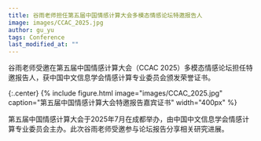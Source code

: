 ```yaml
---
title: 谷雨老师担任第五届中国情感计算大会多模态情感论坛特邀报告人
image: images/CCAC_2025.jpg
author: gu_yu
tags: Conference
last_modified_at: ""
---
```

<!-- excerpt start -->
谷雨老师受邀在第五届中国情感计算大会（CCAC 2025）多模态情感论坛担任特邀报告人，获中国中文信息学会情感计算专业委员会颁发荣誉证书。
<!-- excerpt end -->
{:.center}
{% include figure.html image="images/CCAC_2025.jpg" caption="第五届中国情感计算大会特邀报告嘉宾证书" width="400px" %}

第五届中国情感计算大会于2025年7月在成都举办，由中国中文信息学会情感计算专业委员会主办。此次谷雨老师受邀参与论坛报告分享相关研究进展。
